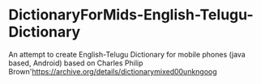 DictionaryForMids-English-Telugu-Dictionary
===========================================

An attempt to create English-Telugu Dictionary for mobile phones (java based, Android) based on Charles Philip Brown'https://archive.org/details/dictionarymixed00unkngoog

